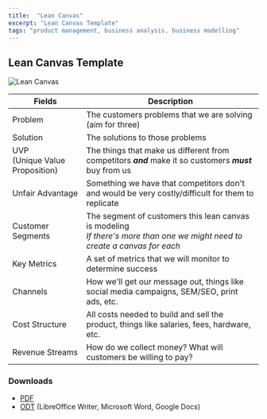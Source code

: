 ```yaml
---
title:  "Lean Canvas"
excerpt: "Lean Canvas Template"
tags: "product management, business analysis, business modelling"
---
```


## Lean Canvas Template

![Lean Canvas](/media/lean-canvas.png) 

| Fields | Description |
|-|-|
| Problem | The customers problems that we are solving (aim for three) |
| Solution | The solutions to those problems |
| UVP <br />(Unique Value Proposition)| The things that make us different from competitors ***and*** make it so customers ***must*** buy from us |
| Unfair Advantage | Something we have that competitors don't and would be very costly/difficult for them to replicate |
| Customer Segments | The segment of customers this lean canvas is modeling<br /> *If there's more than one we might need to create a canvas for each* |
| Key Metrics | A set of metrics that we will monitor to determine success |
| Channels | How we'll get our message out, things like social media campaigns, SEM/SEO, print ads, etc. |
| Cost Structure | All costs needed to build and sell the product, things like salaries, fees, hardware, etc. |
| Revenue Streams | How do we collect money? What will customers be willing to pay? |

### Downloads

- [PDF](/media/lean-canvas.pdf) 
- [ODT](/media/lean-canvas.odt) (LibreOffice Writer, Microsoft Word, Google Docs)

